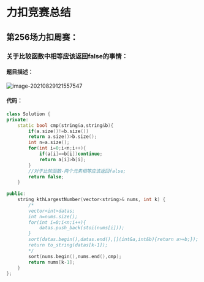 # 力扣竞赛总结

## 第256场力扣周赛：

### 关于比较函数中相等应该返回false的事情：

#### 题目描述：

![image-20210829121557547](C:\Users\西安交通大学2193613091sxm\AppData\Roaming\Typora\typora-user-images\image-20210829121557547.png)

#### 代码：

```C++
class Solution {
private:
    static bool cmp(string&a,string&b){
        if(a.size()!=b.size())
        return a.size()>b.size();
        int n=a.size();
        for(int i=0;i<n;i++){
            if(a[i]==b[i])continue;
            return a[i]>b[i];
        }
        //对于比较函数-两个元素相等应该返回false;
        return false;
    }
    
public:
    string kthLargestNumber(vector<string>& nums, int k) {
        /*
        vector<int>datas;
        int n=nums.size();
        for(int i=0;i<n;i++){
            datas.push_back(stoi(nums[i]));
        }
        sort(datas.begin(),datas.end(),[](int&a,int&b){return a>=b;});
        return to_string(datas[k-1]);
        */
        sort(nums.begin(),nums.end(),cmp);
        return nums[k-1];
    }
};
```

